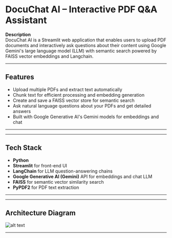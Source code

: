 # DocuChat AI – Interactive PDF Q&A Assistant

**Description**  
DocuChat AI is a Streamlit web application that enables users to upload PDF documents and interactively ask questions about their content using Google Gemini's large language model (LLM) with semantic search powered by FAISS vector embeddings and Langchain.

---

## Features

- Upload multiple PDFs and extract text automatically
- Chunk text for efficient processing and embedding generation
- Create and save a FAISS vector store for semantic search
- Ask natural language questions about your PDFs and get detailed answers
- Built with Google Generative AI's Gemini models for embeddings and chat

---

---

## Tech Stack

- **Python**  
- **Streamlit** for front-end UI  
- **LangChain** for LLM question-answering chains  
- **Google Generative AI (Gemini)** API for embeddings and chat LLM  
- **FAISS** for semantic vector similarity search  
- **PyPDF2** for PDF text extraction  

---

---

## Architecture Diagram

![alt text](img/p6.PNG)

---
